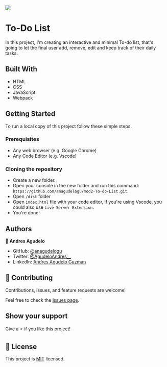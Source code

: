 ![](https://img.shields.io/badge/Microverse-blueviolet)

# To-Do List

In this project, I'm creating an interactive and minimal To-do list, that's going to let the final user add, remove, edit and keep track of their daily tasks.

## Built With

- HTML
- CSS
- JavaScript
- Webpack

## Getting Started

To run a local copy of this project follow these simple steps.

### Prerequisites

- Any web browser (e.g. Google Chrome)
- Any Code Editor (e.g. Vscode)

### Cloning the repository

- Create a new folder.
- Open your console in the new folder and run this command: `https://github.com/anagudelogu/mod2-To-do-List.git`.
- Open `/dist` folder
- Open `index.html` file with your code editor, if you're using Vscode, you could also use `Live Server Extension`.
- You're done!

## Authors

👤 **Andres Agudelo**

- GitHub: [@anagudelogu](https://github.com/anagudelogu)
- Twitter: [@AgudeloAndres\_\_](https://twitter.com/AgudeloAndres__)
- LinkedIn: [Andres Agudelo Guzman](https://linkedin.com/in/aagst)

## 🤝 Contributing

Contributions, issues, and feature requests are welcome!

Feel free to check the [Issues page](https://github.com/anagudelogu/mod2-To-do-List/issues).

## Show your support

Give a ⭐️ if you like this project!

## 📝 License

This project is [MIT](./MIT.md) licensed.
